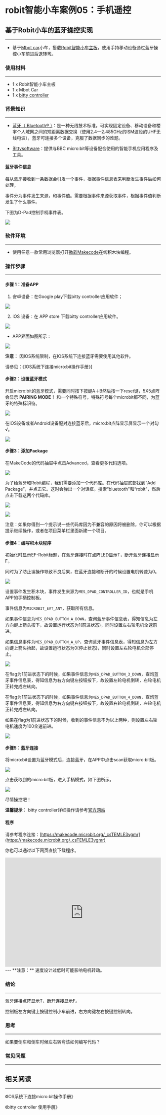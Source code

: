 # robit智能小车案例05：手机遥控

## 基于Robit小车的蓝牙操控实现
---
- 基于<u>Mbot car</u>小车，搭载<u>Robit智能小车主板</u>，使用手持移动设备通过蓝牙操控小车前进后退转弯。

### 使用材料
---

- 1 x Robit智能小车主板
- 1 x Mbot Car 
- 1 x [bitty controller](http://www.bittysoftware.com/apps/bitty_controller.html)

### 背景知识
---
- [蓝牙（ Bluetooth® ）](https://baike.baidu.com/item/%E8%93%9D%E7%89%99/102670?fr=aladdin)：是一种无线技术标准，可实现固定设备、移动设备和楼宇个人域网之间的短距离数据交换（使用2.4—2.485GHz的ISM波段的UHF无线电波），蓝牙可连接多个设备，克服了数据同步的难题。

- [Bittysoftware](http://www.bittysoftware.com/index.html)：提供与BBC micro:bit等设备配合使用的智能手机应用程序及工具。

#### 蓝牙事件信息

每从蓝牙接收到一条数据会引发一个事件，根据事件信息表来判断发生事件后如何处理。

事件分为事件发生来源，和事件值。需要根据事件来源获取事件，根据事件值判断发生了什么事件。

下图为D-Pad控制手柄事件表。

![](./images/hrxqpWo.jpg)

### 软件环境
---
- 使用任意一款常用浏览器打开[微软Makecode](https://makecode.microbit.org/#)在线积木块编程。

### 操作步骤
---
#### 步骤 1：准备APP

1. 安卓设备：在Google play下载bitty controller应用软件；

![](./images/G5QfQbn.jpg)

2. IOS 设备：在 APP store 下载bitty controller应用软件。

![](./images/TMzv3zK.png)

-  APP界面如图所示：

![](./images/ZvHqv7T.png)


**注意：** 因IOS系统限制，在IOS系统下连接蓝牙需要使用其他软件。

请参见：《IOS系统下连接micro:bit操作手册》]

#### 步骤2：设置蓝牙模式

开启micro:bit的蓝牙模式，需要同时按下按键A＋B然后按一下reset键，5X5点阵会显示 **PAIRING MODE！** 和一个特殊符号，特殊符号每个microbit都不同，为蓝牙的特殊标识符。

![](./images/ceES90z.jpg)

在IOS设备或者Android设备配对连接蓝牙后，micro:bit点阵显示屏显示一个对勾√。

![](./images/5luUYc7.jpg)

#### 步骤3：添加Package

在MakeCode的代码抽屉中点击Advanced，查看更多代码选项。

![](./images/LjMR5IU.png)

为了给蓝牙和Robit编程，我们需要添加一个代码库。在代码抽屉底部找到“Add Package”，并点击它。这时会弹出一个对话框。搜索“bluetooth"和“robit”，然后点击下载这两个代码库。

![](./images/ZNxv964.png)

![](./images/1lMfnn4.png)

注意：如果你得到一个提示说一些代码库因为不兼容的原因将被删除，你可以根据提示继续操作，或者在项目菜单栏里面新建一个项目。

#### 步骤4：编写积木块程序

初始化时显示EF-Robit标题，在蓝牙连接时在点阵LED显示T，断开蓝牙连接显示F。

同时为了防止误操作导致不良后果，在蓝牙连接和断开的时候设置电机转速为0。

![](./images/ptJPPo7.png)

设置事件发生积木块，事件发生来源为`MES_DPAD_CONTROLLER_ID`，也就是手机APP的手柄控制板。

事件信息为`MICROBIT_EVT_ANY`，获取所有信息。

如果事件信息为`MES_DPAD_BUTTON_A_DOWN`，查询蓝牙事件信息表，得知信息为左方向键上箭头按下，故设置运行状态为1(前进状态)，同时设置左右轮电机全速前进。

如果信息事件为`MES_DPAD_BUTTON_A_UP`，查询蓝牙事件信息表，得知信息为左方向键上箭头抬起，故设置运行状态为0(停止状态)，同时设置左右轮电机全部停止。

![](./images/u5xSL6S.png)

在flag为1前进状态下的时候，如果事件信息为`MES_DPAD_BUTTON_3_DOWN`，查询蓝牙事件信息表，得知信息为右方向键左按钮按下，故设置左轮电机倒转，右轮电机正转完成左转向。

在flag为1前进状态下的时候，如果事件信息为`MES_DPAD_BUTTON_4_DOWN`，查询蓝牙事件信息表，得知信息为右方向键右按钮按下，故设置右轮电机倒转，左轮电机正转完成左转向。

如果在flag为1前进状态下的时候，收到的事件信息不为以上两种，则设置左右轮电机速度为100全速前进。

![](./images/wBJglqA.png)

#### 步骤5：蓝牙连接

将micro:bit设置为蓝牙模式后，连接蓝牙，在APP中点击scan获取micro:bit板。

![](./images/rLS50GM.png)

点击获取到的micro:bit板，进入手柄模式，如下图所示。

![](./images/gHhTTr9.png)

尽情操控吧！

**温馨提示：** bitty controller详细操作请参考[官方网站](http://www.bittysoftware.com/apps/bitty_controller.html)

#### 程序

请参考程序连接：[https://makecode.microbit.org/_csTEMLE3vgmr](https://makecode.microbit.org/_csTEMLE3vgmr)

你也可以通过以下网页直接下载程序。

<div style="position:relative;height:0;padding-bottom:70%;overflow:hidden;"><iframe style="position:absolute;top:0;left:0;width:100%;height:100%;" src="https://makecode.microbit.org/#pub:_csTEMLE3vgmr" frameborder="0" sandbox="allow-popups allow-forms allow-scripts allow-same-origin"></iframe></div>  
---
**注意：** 速度设计过低时可能影响电机转动。

### 结论
---
蓝牙连接点阵显示T，断开连接显示F。

控制板左方向键上按键控制小车前进，右方向键左右按键控制转向。

### 思考
---
如果要倒车和倒车时候左右转弯该如何编写代码？

### 常见问题
---


## 相关阅读  
---

《IOS系统下连接micro:bit操作手册》

《bitty controller 使用手册》
